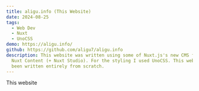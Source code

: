 ```yaml
---
title: aligu.info (This Website)
date: 2024-08-25
tags:
  - Web Dev
  - Nuxt
  - UnoCSS
demo: https://aligu.info/
github: https://github.com/aligu7/aligu.info
description: This website was written using some of Nuxt.js's new CMS feature
  Nuxt Content (+ Nuxt Studio). For the styling I used UnoCSS. This website was
  been written entirely from scratch.
---
```


This website
